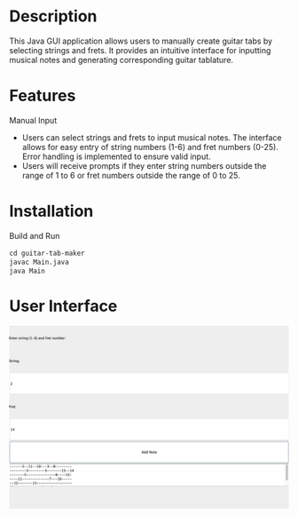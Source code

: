 

# Description
This Java GUI application allows users to manually create guitar tabs by selecting strings and frets. It provides an intuitive interface for inputting musical notes and generating corresponding guitar tablature.

# Features
Manual Input
- Users can select strings and frets to input musical notes. The interface allows for easy entry of string numbers (1-6) and fret numbers (0-25).
Error handling is implemented to ensure valid input.
- Users will receive prompts if they enter string numbers outside the range of 1 to 6 or fret numbers outside the range of 0 to 25.




# Installation

Build and Run

```
cd guitar-tab-maker
javac Main.java
java Main
```
# User Interface
![Alt text](GUI.png)
